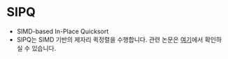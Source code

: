 # SIPQ
 - SIMD-based In-Place Quicksort
 - SIPQ는 SIMD 기반의 제자리 퀵정렬을 수행합니다. 관련 논문은 [여기](https://lib.koreatech.ac.kr/#/search/detail/742017)에서 확인하실 수 있습니다.
